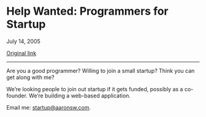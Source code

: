Help Wanted: Programmers for Startup
====================================

July 14, 2005

[Original link](http://www.aaronsw.com/weblog/helpwanted)

* * * * *

Are you a good programmer? Willing to join a small startup? Think you
can get along with me?

We’re looking people to join out startup if it gets funded, possibly as
a co-founder. We’re building a web-based application.

Email me: [startup@aaronsw.com](mailto:startup@aaronsw.com).
